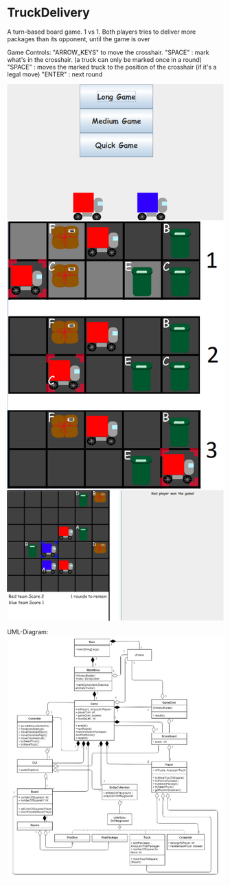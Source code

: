 # TruckDelivery
A turn-based board game. 1 vs 1. Both players tries to deliver more packages than its opponent, until the game is over

Game Controls:
"ARROW_KEYS" to move the crosshair.
"SPACE" : mark what's in the crosshair. (a truck can only be marked once in a round)
"SPACE" : moves the marked truck to the position of the crosshair (if it's a legal move)
"ENTER" : next round

![Cat](https://github.com/JohanHaggmark/TruckDelivery/blob/master/MainMenu.png?raw=true)
![Cat](https://github.com/JohanHaggmark/TruckDelivery/blob/master/Truck%20deliver%20package.png?raw=true)
![Cat](https://github.com/JohanHaggmark/TruckDelivery/blob/master/Red%20team%20win.png?raw=true)

UML-Diagram:
![Cat](https://github.com/JohanHaggmark/TruckDelivery/blob/master/Truck%20Delivery%20(4).jpg?raw=true)
